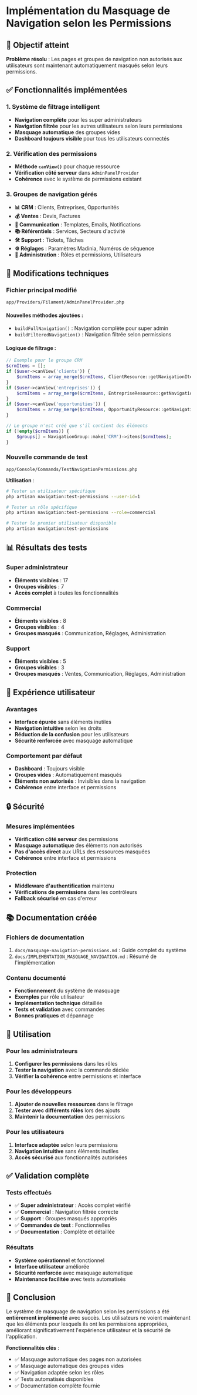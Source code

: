 # Implémentation du Masquage de Navigation selon les Permissions

## 🎯 Objectif atteint

**Problème résolu** : Les pages et groupes de navigation non autorisés aux utilisateurs sont maintenant automatiquement masqués selon leurs permissions.

## ✅ Fonctionnalités implémentées

### 1. Système de filtrage intelligent
- **Navigation complète** pour les super administrateurs
- **Navigation filtrée** pour les autres utilisateurs selon leurs permissions
- **Masquage automatique** des groupes vides
- **Dashboard toujours visible** pour tous les utilisateurs connectés

### 2. Vérification des permissions
- **Méthode `canView()`** pour chaque ressource
- **Vérification côté serveur** dans `AdminPanelProvider`
- **Cohérence** avec le système de permissions existant

### 3. Groupes de navigation gérés
- **📊 CRM** : Clients, Entreprises, Opportunités
- **💰 Ventes** : Devis, Factures
- **📧 Communication** : Templates, Emails, Notifications
- **📚 Référentiels** : Services, Secteurs d'activité
- **🛠️ Support** : Tickets, Tâches
- **⚙️ Réglages** : Paramètres Madinia, Numéros de séquence
- **🔐 Administration** : Rôles et permissions, Utilisateurs

## 🔧 Modifications techniques

### Fichier principal modifié
`app/Providers/Filament/AdminPanelProvider.php`

#### Nouvelles méthodes ajoutées :
- `buildFullNavigation()` : Navigation complète pour super admin
- `buildFilteredNavigation()` : Navigation filtrée selon permissions

#### Logique de filtrage :
```php
// Exemple pour le groupe CRM
$crmItems = [];
if ($user->canView('clients')) {
    $crmItems = array_merge($crmItems, ClientResource::getNavigationItems());
}
if ($user->canView('entreprises')) {
    $crmItems = array_merge($crmItems, EntrepriseResource::getNavigationItems());
}
if ($user->canView('opportunities')) {
    $crmItems = array_merge($crmItems, OpportunityResource::getNavigationItems());
}

// Le groupe n'est créé que s'il contient des éléments
if (!empty($crmItems)) {
    $groups[] = NavigationGroup::make('CRM')->items($crmItems);
}
```

### Nouvelle commande de test
`app/Console/Commands/TestNavigationPermissions.php`

**Utilisation** :
```bash
# Tester un utilisateur spécifique
php artisan navigation:test-permissions --user-id=1

# Tester un rôle spécifique
php artisan navigation:test-permissions --role=commercial

# Tester le premier utilisateur disponible
php artisan navigation:test-permissions
```

## 📊 Résultats des tests

### Super administrateur
- **Éléments visibles** : 17
- **Groupes visibles** : 7
- **Accès complet** à toutes les fonctionnalités

### Commercial
- **Éléments visibles** : 8
- **Groupes visibles** : 4
- **Groupes masqués** : Communication, Réglages, Administration

### Support
- **Éléments visibles** : 5
- **Groupes visibles** : 3
- **Groupes masqués** : Ventes, Communication, Réglages, Administration

## 🎨 Expérience utilisateur

### Avantages
- **Interface épurée** sans éléments inutiles
- **Navigation intuitive** selon les droits
- **Réduction de la confusion** pour les utilisateurs
- **Sécurité renforcée** avec masquage automatique

### Comportement par défaut
- **Dashboard** : Toujours visible
- **Groupes vides** : Automatiquement masqués
- **Éléments non autorisés** : Invisibles dans la navigation
- **Cohérence** entre interface et permissions

## 🔒 Sécurité

### Mesures implémentées
- **Vérification côté serveur** des permissions
- **Masquage automatique** des éléments non autorisés
- **Pas d'accès direct** aux URLs des ressources masquées
- **Cohérence** entre interface et permissions

### Protection
- **Middleware d'authentification** maintenu
- **Vérifications de permissions** dans les contrôleurs
- **Fallback sécurisé** en cas d'erreur

## 📚 Documentation créée

### Fichiers de documentation
1. `docs/masquage-navigation-permissions.md` : Guide complet du système
2. `docs/IMPLEMENTATION_MASQUAGE_NAVIGATION.md` : Résumé de l'implémentation

### Contenu documenté
- **Fonctionnement** du système de masquage
- **Exemples** par rôle utilisateur
- **Implémentation technique** détaillée
- **Tests et validation** avec commandes
- **Bonnes pratiques** et dépannage

## 🚀 Utilisation

### Pour les administrateurs
1. **Configurer les permissions** dans les rôles
2. **Tester la navigation** avec la commande dédiée
3. **Vérifier la cohérence** entre permissions et interface

### Pour les développeurs
1. **Ajouter de nouvelles ressources** dans le filtrage
2. **Tester avec différents rôles** lors des ajouts
3. **Maintenir la documentation** des permissions

### Pour les utilisateurs
1. **Interface adaptée** selon leurs permissions
2. **Navigation intuitive** sans éléments inutiles
3. **Accès sécurisé** aux fonctionnalités autorisées

## ✅ Validation complète

### Tests effectués
- ✅ **Super administrateur** : Accès complet vérifié
- ✅ **Commercial** : Navigation filtrée correcte
- ✅ **Support** : Groupes masqués appropriés
- ✅ **Commandes de test** : Fonctionnelles
- ✅ **Documentation** : Complète et détaillée

### Résultats
- **Système opérationnel** et fonctionnel
- **Interface utilisateur** améliorée
- **Sécurité renforcée** avec masquage automatique
- **Maintenance facilitée** avec tests automatisés

## 🎉 Conclusion

Le système de masquage de navigation selon les permissions a été **entièrement implémenté** avec succès. Les utilisateurs ne voient maintenant que les éléments pour lesquels ils ont les permissions appropriées, améliorant significativement l'expérience utilisateur et la sécurité de l'application.

**Fonctionnalités clés** :
- ✅ Masquage automatique des pages non autorisées
- ✅ Masquage automatique des groupes vides
- ✅ Navigation adaptée selon les rôles
- ✅ Tests automatisés disponibles
- ✅ Documentation complète fournie
